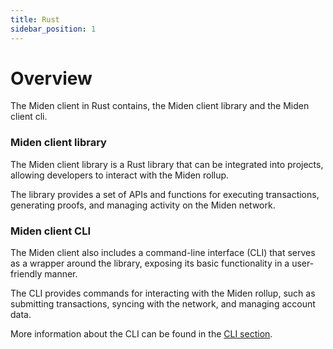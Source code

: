 ```yaml
---
title: Rust
sidebar_position: 1
---
```


# Overview

The Miden client in Rust contains, the Miden client library and the Miden client cli.

### Miden client library

The Miden client library is a Rust library that can be integrated into projects, allowing developers to interact with the Miden rollup.

The library provides a set of APIs and functions for executing transactions, generating proofs, and managing activity on the Miden network.

### Miden client CLI

The Miden client also includes a command-line interface (CLI) that serves as a wrapper around the library, exposing its basic functionality in a user-friendly manner.

The CLI provides commands for interacting with the Miden rollup, such as submitting transactions, syncing with the network, and managing account data.

More information about the CLI can be found in the [CLI section](./cli-reference).
